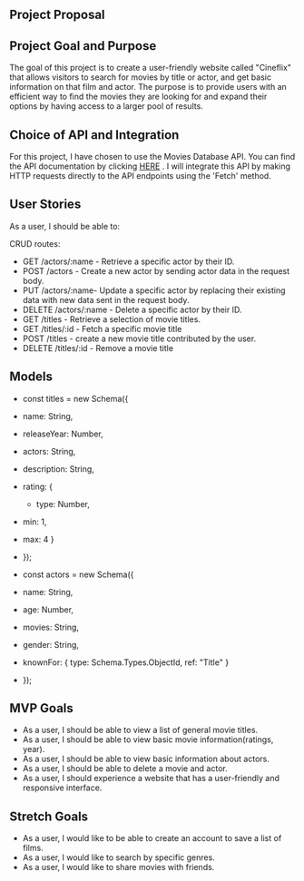 ## Project Proposal
## Project Goal and Purpose
The goal of this project is to create a user-friendly website called "Cineflix" that allows visitors to search for movies by title or actor, and get basic information on that film and actor. The purpose is to provide users with an efficient way to find the movies they are looking for and expand their options by having access to a larger pool of results.

## Choice of API and Integration
For this project, I have chosen to use the Movies Database API. You can find the API documentation by clicking [HERE](https://rapidapi.com/SAdrian/api/moviesdatabase) . I will integrate this API by making HTTP requests directly to the API endpoints using the 'Fetch' method.


## User Stories
As a user, I should be able to:

CRUD routes:
- GET /actors/:name - Retrieve a specific actor by their ID.
- POST /actors - Create a new actor by sending actor data in the request body.
- PUT /actors/:name- Update a specific actor by replacing their existing data with new data sent in the request body.
- DELETE /actors/:name - Delete a specific actor by their ID.
- GET /titles - Retrieve a selection of movie titles.
- GET /titles/:id - Fetch a specific movie title 
- POST /titles - create a new movie title contributed by the user.
- DELETE /titles/:id - Remove a movie title 

## Models
- const titles = new Schema({
-  name: String,
-  releaseYear: Number,
-  actors: String,
 - description: String,
 - rating: {
   - type: Number,
  - min: 1,
  - max: 4 }
- });


- const actors = new Schema({
 - name: String,
 - age: Number,
 - movies: String,
  - gender: String,
  - knownFor: { type: Schema.Types.ObjectId, ref: "Title" }
- });


## MVP Goals
- As a user, I should be able to view a list of general movie titles.
- As a user, I should be able to view basic movie information(ratings, year).
- As a user, I should be able to view basic information about actors.
- As a user, I should be able to delete a movie and actor.
- As a user, I should experience a website that has a user-friendly and responsive interface.

## Stretch Goals
- As a user, I would like to be able to create an account to save a list of films.
- As a user, I would like to search by specific genres. 
- As a user, I would like to share movies with friends.

